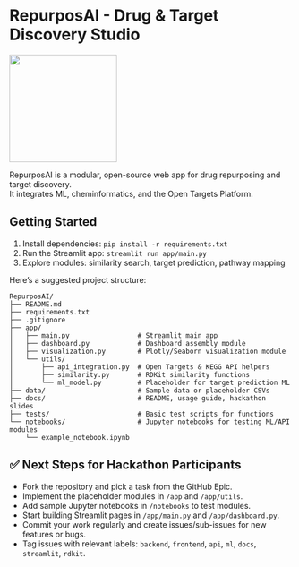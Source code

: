 # RepurposAI - Drug & Target Discovery Studio

<img src="https://github.com/jchchiu/RepurposAI-web-app/blob/main/docs/images/RepurposAI_LOGO_example.png" width="192">

RepurposAI is a modular, open-source web app for drug repurposing and target discovery.  
It integrates ML, cheminformatics, and the Open Targets Platform.

## Getting Started

1. Install dependencies: `pip install -r requirements.txt`
2. Run the Streamlit app: `streamlit run app/main.py`
3. Explore modules: similarity search, target prediction, pathway mapping

Here’s a suggested project structure:
```
RepurposAI/
├── README.md
├── requirements.txt
├── .gitignore
├── app/
│   ├── main.py                 # Streamlit main app
│   ├── dashboard.py            # Dashboard assembly module
│   ├── visualization.py        # Plotly/Seaborn visualization module
│   └── utils/
│       ├── api_integration.py  # Open Targets & KEGG API helpers
│       ├── similarity.py       # RDKit similarity functions
│       └── ml_model.py         # Placeholder for target prediction ML
├── data/                       # Sample data or placeholder CSVs
├── docs/                       # README, usage guide, hackathon slides
├── tests/                      # Basic test scripts for functions
└── notebooks/                  # Jupyter notebooks for testing ML/API modules
    └── example_notebook.ipynb
```


## ✅ Next Steps for Hackathon Participants

- Fork the repository and pick a task from the GitHub Epic.  
- Implement the placeholder modules in `/app` and `/app/utils`.  
- Add sample Jupyter notebooks in `/notebooks` to test modules.  
- Start building Streamlit pages in `/app/main.py` and `/app/dashboard.py`.  
- Commit your work regularly and create issues/sub-issues for new features or bugs.  
- Tag issues with relevant labels: `backend`, `frontend`, `api`, `ml`, `docs`, `streamlit`, `rdkit`.

